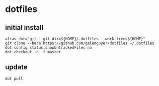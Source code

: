 # dotfiles

## initial install
```
alias dot="git --git-dir=${HOME}/.dotfiles --work-tree=${HOME}"
git clone --bare https://github.com/galenguyer/dotfiles ~/.dotfiles
dot config status.showUntrackedFiles no
dot checkout -q -f master
```

## update
```
dot pull
```
